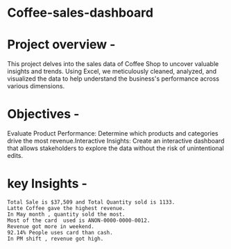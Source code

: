 # Coffee-sales-dashboard

# Project overview - 
 This project delves into the sales data of  Coffee Shop to uncover valuable insights and trends. Using Excel, we meticulously cleaned, analyzed, and visualized the data to help understand the business's performance across various dimensions. 

# Objectives - 
  Evaluate Product Performance: Determine which products and categories drive the most revenue.Interactive Insights: Create an interactive dashboard that allows stakeholders to explore the data without the risk of unintentional edits.

# key Insights - 
    Total Sale is $37,509 and Total Quantity sold is 1133.
    Latte Coffee gave the highest revenue.
    In May month , quantity sold the most.
    Most of the card  used is ANON-0000-0000-0012.
    Revenue got more in weekend.
    92.14% People uses card than cash.
    In PM shift , revenue got high.
